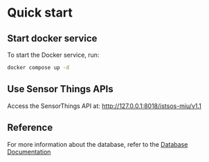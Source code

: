 # Quick start

## Start docker service

To start the Docker service, run:

```sh
docker compose up -d
```

## Use Sensor Things APIs

Access the SensorThings API at: http://127.0.0.1:8018/istsos-miu/v1.1

## Reference

For more information about the database, refer to the [Database Documentation](https://github.com/istSOS/istsos-miu/blob/traveltime/database/README.md)
